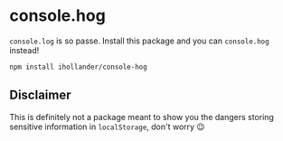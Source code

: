 # console.hog

`console.log` is so passe. Install this package and you can `console.hog` instead!

```sh
npm install ihollander/console-hog
```

## Disclaimer

This is definitely not a package meant to show you the dangers storing sensitive information in `localStorage`, don't worry 😉